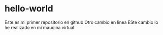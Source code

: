 # hello-world
Este es mi primer repositorio en github
Otro cambio en linea
ESte cambio lo he realizado en mi mauqina virtual
